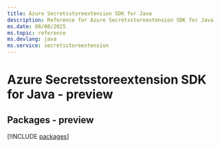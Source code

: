 ```yaml
---
title: Azure Secretsstoreextension SDK for Java
description: Reference for Azure Secretsstoreextension SDK for Java
ms.date: 08/08/2025
ms.topic: reference
ms.devlang: java
ms.service: secretsstoreextension
---
```

# Azure Secretsstoreextension SDK for Java - preview
## Packages - preview
[!INCLUDE [packages](secretsstoreextension-index.md)]